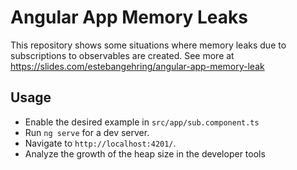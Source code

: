# Angular App Memory Leaks

This repository shows some situations where memory leaks due to subscriptions to observables are created.
See more at https://slides.com/estebangehring/angular-app-memory-leak

## Usage

* Enable the desired example in `src/app/sub.component.ts`
* Run `ng serve` for a dev server. 
* Navigate to `http://localhost:4201/`. 
* Analyze the growth of the heap size in the developer tools
